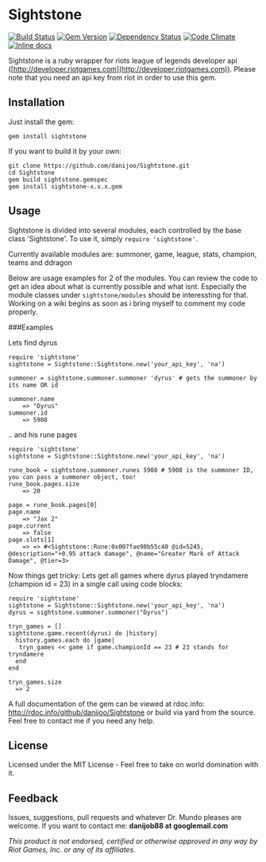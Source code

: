 Sightstone 
=======
[![Build Status](https://travis-ci.org/danijoo/Sightstone.svg?branch=master)](https://travis-ci.org/danijoo/Sightstone)
[![Gem Version](https://badge.fury.io/rb/sightstone.png)](http://badge.fury.io/rb/sightstone)
[![Dependency Status](https://gemnasium.com/danijoo/Sightstone.svg)](https://gemnasium.com/danijoo/Sightstone)
[![Code Climate](https://codeclimate.com/github/danijoo/Sightstone.png)](https://codeclimate.com/github/danijoo/Sightstone)
[![Inline docs](http://inch-pages.github.io/github/danijoo/Sightstone.svg)](http://inch-pages.github.io/github/danijoo/Sightstone)

Sightstone is a ruby wrapper for riots league of legends developer api ([http://developer.riotgames.com](http://developer.riotgames.com)). Please note that you need an api key from riot in order to use this gem.


Installation
-------
Just install the gem:
```
gem install sightstone
```

If you want to build it by your own:
```
git clone https://github.com/danijoo/Sightstone.git
cd Sightstone
gem build sightstone.gemspec
gem install sightstone-x.x.x.gem
```

Usage
-------
Sightstone is divided into several modules, each controlled by the base class 'Sightstone'. To use it, simply `require 'sightstone'`.

Currently available modules are:
  summoner, game, league, stats, champion, teams and ddragon
  
Below are usage examples for 2 of the modules. You can review the code to get an idea about what is currently possible and what isnt. Especially the module classes under `sightstone/modules` should be interessting for that. Working on a wiki begins as soon as i bring myself to comment my code properly.

###Examples

Lets find dyrus

```
require 'sightstone'
sightstone = Sightstone::Sightstone.new('your_api_key', 'na')

summoner = sightstone.summoner.summoner 'dyrus' # gets the summoner by its name OR id

summoner.name
    => "Dyrus"
summoner.id
    => 5908
```

.. and his rune pages

``` 
require 'sightstone'
sightstone = Sightstone::Sightstone.new('your_api_key', 'na')

rune_book = sightstone.summoner.runes 5908 # 5908 is the summoner ID, you can pass a summoner object, too!
rune_book.pages.size
    => 20
    
page = rune_book.pages[0]
page.name
    => "Jax 2"
page.current
    => false
page.slots[1]
    => => #<Sightstone::Rune:0x007fae98b55c40 @id=5245, @description="+0.95 attack damage", @name="Greater Mark of Attack Damage", @tier=3>
```

Now things get tricky:
Lets get all games where dyrus played tryndamere (champion id = 23) in a single call using code blocks:

```
require 'sightstone'
sightstone = Sightstone::Sightstone.new('your_api_key', 'na')
dyrus = sightstone.summoner.summoner("Dyrus")

tryn_games = []
sightstone.game.recent(dyrus) do |history|
  history.games.each do |game|
   tryn_games << game if game.championId == 23 # 23 stands for tryndamere 
  end
end

tryn_games.size
  => 2
```

A full documentation of the gem can be viewed at rdoc.info: http://rdoc.info/github/danijoo/Sightstone or build via yard from the source.
Feel free to contact me if you need any help.


License
-------
Licensed under the MIT License - Feel free to take on world domination with it.

Feedback
-------
Issues, suggestions, pull requests and whatever Dr. Mundo pleases are welcome.
If you want to contact me: __danijob88 at googlemail.com__



_This product is not endorsed, certified or otherwise approved in any way by Riot Games, Inc. or any of its affiliates._
